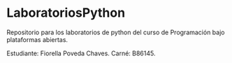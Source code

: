 # LaboratoriosPython
Repositorio para los laboratorios de python del curso de Programación bajo plataformas abiertas.

Estudiante: Fiorella Poveda Chaves.
Carné: B86145.
